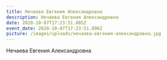 ```yaml
---
title: Нечаева Евгения Александровна
description: Нечаева Евгения Александровна
date: 2020-10-07T17:23:51.805Z
event_date: 2020-10-07T17:23:51.896Z
picture: /images/uploads/нечаева-евгения-александровна.jpg
---
```

Нечаева Евгения Александровна